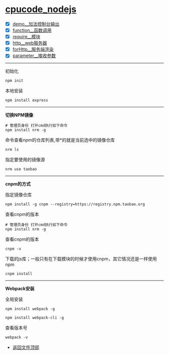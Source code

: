 
# [cpucode_nodejs](../README.md)

- [x] [demo__加法控制台输出](node/demo.js)
- [x] [function__函数调用](node/function.js)
- [x] [require__模块](node/module/require.js)
- [x] [http__web服务器](node/http.js)
- [x] [forHttp__服务端渲染](node/forHttp.js)
- [x] [parameter__接收参数](node/parameter.js)

-----------------


初始化

```shell script
npm init
```


本地安装

```shell script
npm install express
```

--------------

**切换NPM镜像**

```shell script
# 管理员身份 打开cmd执行如下命令
npm install nrm -g
```

命令查看npm的仓库列表,带*的就是当前选中的镜像仓库

```shell script
nrm ls 
```

指定要使用的镜像源
```shell script
nrm use taobao
```

-----------

**cnpm的方式**


指定镜像仓库

```shell script
npm install -g cnpm --registry=https://registry.npm.taobao.org
```

查看cnpm的版本

```shell script
# 管理员身份 打开cmd执行如下命令
npm install nrm -g
```

查看cnpm的版本

```shell script
cnpm -v
```

下载的js库；一般只有在下载模块的时候才使用cnpm，其它情况还是一样使用npm

```shell script
cnpm install
```

--------------------

**Webpack安装**

全局安装

```shell script
npm install webpack -g
```

```shell script
npm install webpack-cli -g
```

查看版本号

```shell script
webpack -v
```


- [返回文件顶部](../README.md)


